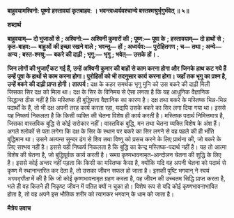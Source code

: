 **बाहुवयामश्विनो: पूष्णो हस्तावयां कृतबाहव: ।** **भवन्त्वध्वर्यवश्चान्ये बस्तश्मश्रुर्भृगुर्भवेत् ॥ ५॥** 

**शब्दार्थ** 

**बाहुवयाम्—** **दो भुजाओं से** **; अश्विनो:—** **अश्विनी कुमारों की** **; पूष्ण:—** **पूषा के** **; हस्तावयाम्—** **दो हाथों से** **; कृत-बाहव:—** **बाहुओं** **की इच्छा रखने वाले** **; भवन्तु—** **हों** **; अध्वर्यव:—** **पुरोहितगण** **; च—** **तथा** **; अन्ये—** **अन्य** **; बस्त-श्मश्रु:—** **बकरे की दाढ़ी** **; भृगु:—** **भृगु** **; भवेत्—** **उसके हों।** **.** 

**जिन लोगों की भुजाएँ कट गई हैं, उन्हें अश्विनी कुमार की बाहों से काम करना होगा और** **जिनके हाथ कट गये हैं उन्हें पूषा के हाथों से काम करना होगा। पुरोहितों को भी तदनुसार कार्य** **करना होगा। जहाँ तक भृगु का प्रश्न है, उन्हें बकरे की दाढ़ी प्राप्त होगी।** **तात्पर्य :** दक्ष के कहर समर्थक भृगु मुनि को उस बकरे की दाढ़ी मिली जिसका सिर दक्ष को मिला था। दक्ष के सिर के विनिमय से ऐसा लगता है कि यह आधुनिक वैज्ञानिक सिद्धान्त ठीक नहीं है कि मस्तिष्क ही बुद्धिमत्ता वैज्ञानिक का कारण है। दक्ष तथा बकरे के मस्तिष्क भिन्न-भिन्न पदार्थों के हैं, तो भी दक्ष अपनी तरह कार्य करता रहा, यद्यपि उसके बकरे का सिर लगा दिया गया था। इससे यह निष्कर्ष निकलता है कि किसी व्यक्ति की चेतना विशेष ही कार्य करती है। मस्तिष्क पदार्थ निमित्तमात्र है, जिसका वास्तविक बुद्धि से कोई सरोकार नहीं। वास्तविक बुद्धि, मन तथा चेतना व्यक्ति विशेष के अंश हैं। अगले श्लोकों से पता लगेगा कि दक्ष के सिर के स्थान पर बकरे का सिर लगने से वह पहले की ही भाँति बुद्धिमान था। उसने अत्यन्त सुन्दर ढंग से शिव तथा विष्णु को प्रसन्न करने के लिए प्रार्थना की, जो बकरे के लिए सश्भव नहीं है। इससे यही निष्कर्ष निकलता है कि बुद्धि का केन्द्र मस्तिष्क-पदार्थ नहीं है। यह तो आत्मा विशेष की चेतना है, जो बुद्धिपूर्वक कार्य करती है। समग्र कृष्णभावनामृत-आन्दोलन चेतना की शुद्धि के लिए है। इससे कोई अन्तर नहीं पड़ता कि किसी का मस्तिष्क कैसा है, क्योंकि यदि वह अपनी चेतना को पदार्थ से कृष्ण में स्थानान्तरित कर देता है, तो उसका जीवन सफल हो जाता है। इसकी पुष्टि भगवान् ने स्वयं *भगवद्गीता* में की है कि जो कोई कृष्णभावनामृत ग्रहण करता है, वह जीवन की उच्चतम सिद्धि प्राप्त करता है, भले ही वह कितने ही निकृष्ट जीवन में पतित क्यों न चुका हो। विशेष रूप से यदि कोई कृष्णभावनाभावित होता है, तो वह अपने इस भौतिक शरीर को त्यागकर भगवान् के धाम को जाता है।  

**मैत्रेय उवाच** 